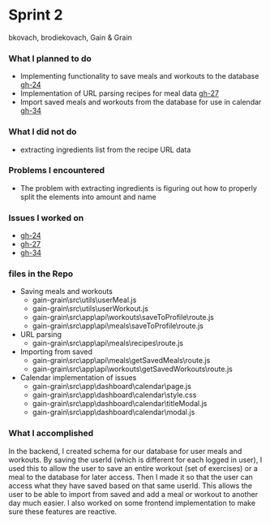 # Sprint 2
bkovach, brodiekovach, Gain & Grain

### What I planned to do
* Implementing functionality to save meals and workouts to the database [gh-24](https://github.com/utk-cs340-fall24/Gain-Grain/issues/24)
* Implementation of URL parsing recipes for meal data [gh-27](https://github.com/utk-cs340-fall24/Gain-Grain/issues/27)
* Import saved meals and workouts from the database for use in calendar [gh-34](https://github.com/utk-cs340-fall24/Gain-Grain/issues/34)

### What I did not do
* extracting ingredients list from the recipe URL data

### Problems I encountered
* The problem with extracting ingredients is figuring out how to properly split the elements into amount and name

### Issues I worked on
* [gh-24](https://github.com/utk-cs340-fall24/Gain-Grain/issues/24)
* [gh-27](https://github.com/utk-cs340-fall24/Gain-Grain/issues/27)
* [gh-34](https://github.com/utk-cs340-fall24/Gain-Grain/issues/34)

### files in the Repo

* Saving meals and workouts
    * gain-grain\src\utils\userMeal.js
    * gain-grain\src\utils\userWorkout.js
    * gain-grain\src\app\api\workouts\saveToProfile\route.js
    * gain-grain\src\app\api\meals\saveToProfile\route.js
* URL parsing
    * gain-grain\src\app\api\meals\recipes\route.js
* Importing from saved
    * gain-grain\src\app\api\meals\getSavedMeals\route.js
    * gain-grain\src\app\api\workouts\getSavedWorkouts\route.js
* Calendar implementation of issues
    * gain-grain\src\app\dashboard\calendar\page.js
    * gain-grain\src\app\dashboard\calendar\style.css
    * gain-grain\src\app\dashboard\calendar\titleModal.js
    * gain-grain\src\app\dashboard\calendar\modal.js

### What I accomplished
In the backend, I created schema for our database for user meals and workouts. By saving the userId (which is different for each logged in user), I used this to allow the user to save an entire workout (set of exercises) or a meal to the database for later access. Then I made it so that the user can access what they have saved based on that same userId. This allows the user to be able to import from saved and add a meal or workout to another day much easier. I also worked on some frontend implementation to make sure these features are reactive.